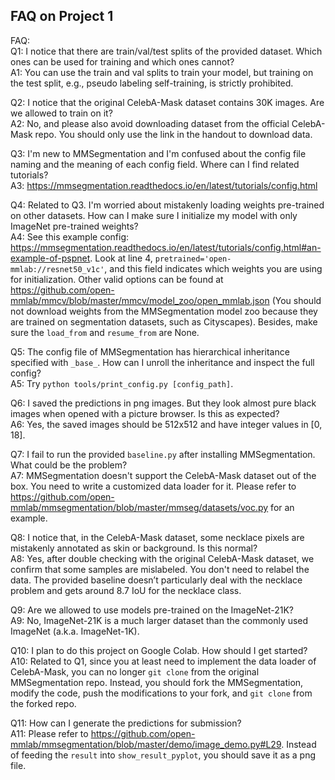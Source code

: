 ## FAQ on Project 1
FAQ:  
Q1: I notice that there are train/val/test splits of the provided dataset. Which ones can be used for training and which ones cannot?  
A1: You can use the train and val splits to train your model, but training on the test split, e.g., pseudo labeling self-training, is strictly prohibited.  
  
Q2: I notice that the original CelebA-Mask dataset contains 30K images. Are we allowed to train on it?  
A2: No, and please also avoid downloading dataset from the official CelebA-Mask repo. You should only use the link in the handout to download data.  
  
Q3: I'm new to MMSegmentation and I'm confused about the config file naming and the meaning of each config field. Where can I find related tutorials?  
A3: https://mmsegmentation.readthedocs.io/en/latest/tutorials/config.html  
  
Q4: Related to Q3. I'm worried about mistakenly loading weights pre-trained on other datasets. How can I make sure I initialize my model with only ImageNet pre-trained weights?  
A4: See this example config: https://mmsegmentation.readthedocs.io/en/latest/tutorials/config.html#an-example-of-pspnet. Look at line 4, `pretrained='open-mmlab://resnet50_v1c'`, and this field indicates which weights you are using for initialization. Other valid options can be found at https://github.com/open-mmlab/mmcv/blob/master/mmcv/model_zoo/open_mmlab.json (You should not download weights from the MMSegmentation model zoo because they are trained on segmentation datasets, such as Cityscapes). Besides, make sure the `load_from` and `resume_from` are None.  
  
Q5: The config file of MMSegmentation has hierarchical inheritance specified with `_base_`. How can I unroll the inheritance and inspect the full config?  
A5: Try `python tools/print_config.py [config_path]`.  
  
Q6: I saved the predictions in png images. But they look almost pure black images when opened with a picture browser. Is this as expected?  
A6: Yes, the saved images should be 512x512 and have integer values in [0, 18].  
  
Q7: I fail to run the provided `baseline.py` after installing MMSegmentation. What could be the problem?  
A7: MMSegmentation doesn't support the CelebA-Mask dataset out of the box. You need to write a customized data loader for it. Please refer to https://github.com/open-mmlab/mmsegmentation/blob/master/mmseg/datasets/voc.py for an example.  
  
Q8: I notice that, in the CelebA-Mask dataset, some necklace pixels are mistakenly annotated as skin or background. Is this normal?  
A8: Yes, after double checking with the original CelebA-Mask dataset, we confirm that some samples are mislabeled. You don't need to relabel the data. The provided baseline doesn’t particularly deal with the necklace problem and gets around 8.7 IoU for the necklace class.  
  
Q9: Are we allowed to use models pre-trained on the ImageNet-21K?  
A9: No, ImageNet-21K is a much larger dataset than the commonly used ImageNet (a.k.a. ImageNet-1K).  
  
Q10: I plan to do this project on Google Colab. How should I get started?  
A10: Related to Q1, since you at least need to implement the data loader of CelebA-Mask, you can no longer `git clone` from the original MMSegmentation repo. Instead, you should fork the MMSegmentation, modify the code, push the modifications to your fork, and `git clone` from the forked repo.  
  
Q11: How can I generate the predictions for submission?  
A11: Please refer to https://github.com/open-mmlab/mmsegmentation/blob/master/demo/image_demo.py#L29. Instead of feeding the `result` into `show_result_pyplot`, you should save it as a png file.  